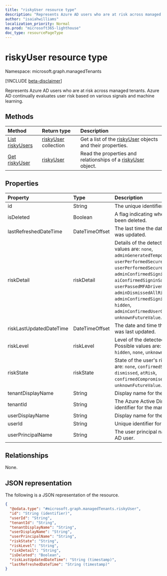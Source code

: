 ```yaml
---
title: "riskyUser resource type"
description: "Represents Azure AD users who are at risk across managed tenants. Azure AD continually evaluates user risk based on various signals and machine learning."
author: "isaiahwilliams"
localization_priority: Normal
ms.prod: "microsoft365-lighthouse"
doc_type: resourcePageType
---
```


# riskyUser resource type

Namespace: microsoft.graph.managedTenants

[!INCLUDE [beta-disclaimer](../../includes/beta-disclaimer.md)]

Represents Azure AD users who are at risk across managed tenants. Azure AD continually evaluates user risk based on various signals and machine learning.

## Methods
|Method|Return type|Description|
|:---|:---|:---|
|[List riskyUsers](../api/managedTenants-riskyuser-list.md)|[riskyUser](../resources/managedTenants-riskyuser.md) collection|Get a list of the [riskyUser](../resources/managedTenants-riskyuser.md) objects and their properties.|
|[Get riskyUser](../api/managedTenants-riskyuser-get.md)|[riskyUser](../resources/managedTenants-riskyuser.md)|Read the properties and relationships of a [riskyUser](../resources/managedTenants-riskyuser.md) object.|

## Properties
|Property|Type|Description|
|:---|:---|:---|
|id|String|The unique identifier for this entity.|
|isDeleted|Boolean|A flag indicating whether the user has been deleted.|
|lastRefreshedDateTime|DateTimeOffset|The last time the data for this entity was updated.|
|riskDetail|riskDetail|Details of the detected risk. Possible values are: `none`, `adminGeneratedTemporaryPassword`, `userPerformedSecuredPasswordChange`, `userPerformedSecuredPasswordReset`, `adminConfirmedSigninSafe`, `aiConfirmedSigninSafe`, `userPassedMFADrivenByRiskBasedPolicy`, `adminDismissedAllRiskForUser`, `adminConfirmedSigninCompromised`, `hidden`, `adminConfirmedUserCompromised`, `unknownFutureValue`.|
|riskLastUpdatedDateTime|DateTimeOffset|The date and time that the risky user was last updated.|
|riskLevel|riskLevel|Level of the detected risky user. Possible values are: `low`, `medium`, `high`, `hidden`, `none`, `unknownFutureValue`.|
|riskState|riskState|State of the user's risk. Possible values are: `none`, `confirmedSafe`, `remediated`, `dismissed`, `atRisk`, `confirmedCompromised`, `unknownFutureValue`.|
|tenantDisplayName|String|Display name for the managed tenant.|
|tenantId|String|The Azure Active Directory tenant identifier for the managed tenant.|
|userDisplayName|String|Display name for the Azure AD user.|
|userId|String|Unique identifier for the Azure AD user.|
|userPrincipalName|String|The user principal name for the Azure AD user.|

## Relationships
None.

## JSON representation
The following is a JSON representation of the resource.
<!-- {
  "blockType": "resource",
  "keyProperty": "id",
  "@odata.type": "microsoft.graph.managedTenants.riskyUser",
  "openType": true
}
-->
``` json
{
  "@odata.type": "#microsoft.graph.managedTenants.riskyUser",
  "id": "String (identifier)",
  "userId": "String",
  "tenantId": "String",
  "tenantDisplayName": "String",
  "userDisplayName": "String",
  "userPrincipalName": "String",
  "riskState": "String",
  "riskLevel": "String",
  "riskDetail": "String",
  "isDeleted": "Boolean",
  "riskLastUpdatedDateTime": "String (timestamp)",
  "lastRefreshedDateTime": "String (timestamp)"
}
```
